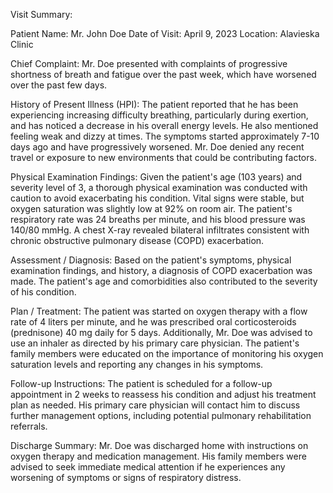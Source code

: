 Visit Summary:

Patient Name: Mr. John Doe
Date of Visit: April 9, 2023
Location: Alavieska Clinic

Chief Complaint:
Mr. Doe presented with complaints of progressive shortness of breath and fatigue over the past week, which have worsened over the past few days.

History of Present Illness (HPI):
The patient reported that he has been experiencing increasing difficulty breathing, particularly during exertion, and has noticed a decrease in his overall energy levels. He also mentioned feeling weak and dizzy at times. The symptoms started approximately 7-10 days ago and have progressively worsened. Mr. Doe denied any recent travel or exposure to new environments that could be contributing factors.

Physical Examination Findings:
Given the patient's age (103 years) and severity level of 3, a thorough physical examination was conducted with caution to avoid exacerbating his condition. Vital signs were stable, but oxygen saturation was slightly low at 92% on room air. The patient's respiratory rate was 24 breaths per minute, and his blood pressure was 140/80 mmHg. A chest X-ray revealed bilateral infiltrates consistent with chronic obstructive pulmonary disease (COPD) exacerbation.

Assessment / Diagnosis:
Based on the patient's symptoms, physical examination findings, and history, a diagnosis of COPD exacerbation was made. The patient's age and comorbidities also contributed to the severity of his condition.

Plan / Treatment:
The patient was started on oxygen therapy with a flow rate of 4 liters per minute, and he was prescribed oral corticosteroids (prednisone) 40 mg daily for 5 days. Additionally, Mr. Doe was advised to use an inhaler as directed by his primary care physician. The patient's family members were educated on the importance of monitoring his oxygen saturation levels and reporting any changes in his symptoms.

Follow-up Instructions:
The patient is scheduled for a follow-up appointment in 2 weeks to reassess his condition and adjust his treatment plan as needed. His primary care physician will contact him to discuss further management options, including potential pulmonary rehabilitation referrals.

Discharge Summary:
Mr. Doe was discharged home with instructions on oxygen therapy and medication management. His family members were advised to seek immediate medical attention if he experiences any worsening of symptoms or signs of respiratory distress.